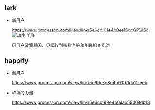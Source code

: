 ## lark

- 新用户

  https://www.processon.com/view/link/5e6cd101e4b0ee15dc09585c
  ![Lark Yijia](https://user-images.githubusercontent.com/22675861/76682131-62320800-6634-11ea-9448-efc91e224913.png)

  因用户政策原因，只爬取到账号注册和关联相关互动

  

## happify

- 新用户

  <https://www.processon.com/view/link/5e69d8e8e4b00fb1da11aeeb>

- 积极的力量

  <https://www.processon.com/view/link/5e6cd199e4b0dab55408db13>